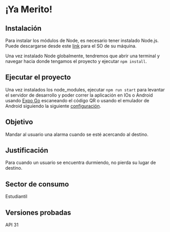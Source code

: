 # ¡Ya Merito!

## Instalación
Para instalar los módulos de Node, es necesario tener instalado Node.js. Puede descargarse desde este [link](https://nodejs.org/es/download/) para el SO de su máquina.

Una vez instalado Node globalmente, tendremos que abrir una terminal y navegar hacia donde tengamos el proyecto y ejecutar `npm install`.

## Ejecutar el proyecto
Una vez instalados los node_modules, ejecutar `npm run start` para levantar el servidor de desarrollo y poder correr la aplicación en IOs o Android usando [Expo Go](https://docs.expo.dev/workflow/expo-go/?redirected) escaneando el código QR o usando el emulador de Android siguiendo la siguiente [configuración](https://docs.expo.dev/workflow/android-studio-emulator/).

## Objetivo
Mandar al usuario una alarma cuando se esté acercando al destino.

## Justificación
Para cuando un usuario se encuentra durmiendo, no pierda su lugar de destino.

## Sector de consumo
Estudiantil

## Versiones probadas
API 31